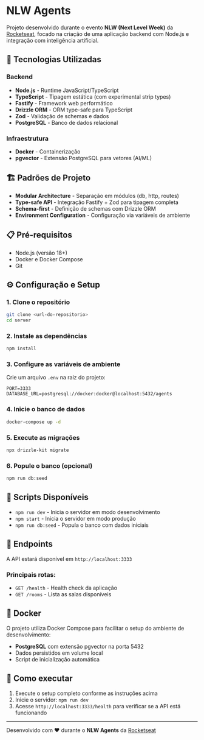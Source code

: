 # NLW Agents

Projeto desenvolvido durante o evento **NLW (Next Level Week)** da [Rocketseat](https://rocketseat.com.br), focado na criação de uma aplicação backend com Node.js e integração com inteligência artificial.

## 🚀 Tecnologias Utilizadas

### Backend

- **Node.js** - Runtime JavaScript/TypeScript
- **TypeScript** - Tipagem estática (com experimental strip types)
- **Fastify** - Framework web performático
- **Drizzle ORM** - ORM type-safe para TypeScript
- **Zod** - Validação de schemas e dados
- **PostgreSQL** - Banco de dados relacional

### Infraestrutura

- **Docker** - Containerização
- **pgvector** - Extensão PostgreSQL para vetores (AI/ML)

## 🏗️ Padrões de Projeto

- **Modular Architecture** - Separação em módulos (db, http, routes)
- **Type-safe API** - Integração Fastify + Zod para tipagem completa
- **Schema-first** - Definição de schemas com Drizzle ORM
- **Environment Configuration** - Configuração via variáveis de ambiente

## 📋 Pré-requisitos

- Node.js (versão 18+)
- Docker e Docker Compose
- Git

## ⚙️ Configuração e Setup

### 1. Clone o repositório

```bash
git clone <url-do-repositorio>
cd server
```

### 2. Instale as dependências

```bash
npm install
```

### 3. Configure as variáveis de ambiente

Crie um arquivo `.env` na raiz do projeto:

```env
PORT=3333
DATABASE_URL=postgresql://docker:docker@localhost:5432/agents
```

### 4. Inicie o banco de dados

```bash
docker-compose up -d
```

### 5. Execute as migrações

```bash
npx drizzle-kit migrate
```

### 6. Popule o banco (opcional)

```bash
npm run db:seed
```

## 🔧 Scripts Disponíveis

- `npm run dev` - Inicia o servidor em modo desenvolvimento
- `npm start` - Inicia o servidor em modo produção
- `npm run db:seed` - Popula o banco com dados iniciais

## 📡 Endpoints

A API estará disponível em `http://localhost:3333`

### Principais rotas:

- `GET /health` - Health check da aplicação
- `GET /rooms` - Lista as salas disponíveis

## 🐳 Docker

O projeto utiliza Docker Compose para facilitar o setup do ambiente de desenvolvimento:

- **PostgreSQL** com extensão pgvector na porta 5432
- Dados persistidos em volume local
- Script de inicialização automática

## 🚀 Como executar

1. Execute o setup completo conforme as instruções acima
2. Inicie o servidor: `npm run dev`
3. Acesse `http://localhost:3333/health` para verificar se a API está funcionando

---

Desenvolvido com ❤️ durante o **NLW Agents** da [Rocketseat](https://rocketseat.com.br)
